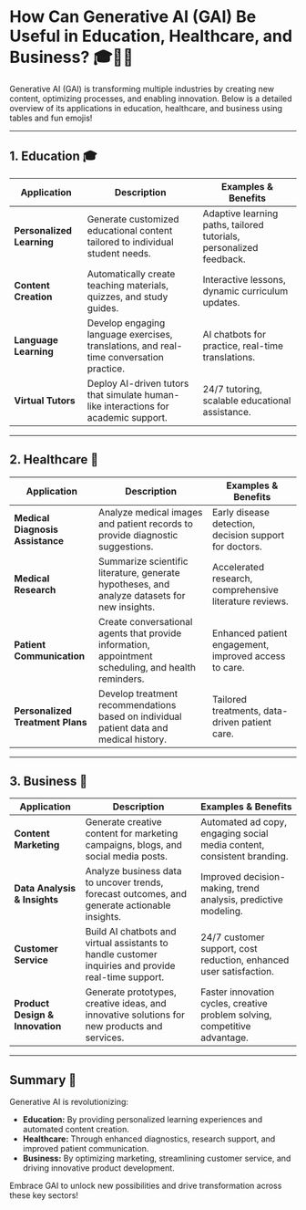 # How Can Generative AI (GAI) Be Useful in Education, Healthcare, and Business? 🎓🏥💼

Generative AI (GAI) is transforming multiple industries by creating new content, optimizing processes, and enabling innovation. Below is a detailed overview of its applications in education, healthcare, and business using tables and fun emojis!

---

## 1. Education 🎓

| **Application**           | **Description**                                                                                                   | **Examples & Benefits**                                         |
|---------------------------|-------------------------------------------------------------------------------------------------------------------|-----------------------------------------------------------------|
| **Personalized Learning** | Generate customized educational content tailored to individual student needs.                                   | Adaptive learning paths, tailored tutorials, personalized feedback. |
| **Content Creation**      | Automatically create teaching materials, quizzes, and study guides.                                               | Interactive lessons, dynamic curriculum updates.                |
| **Language Learning**     | Develop engaging language exercises, translations, and real-time conversation practice.                           | AI chatbots for practice, real-time translations.               |
| **Virtual Tutors**        | Deploy AI-driven tutors that simulate human-like interactions for academic support.                                | 24/7 tutoring, scalable educational assistance.                 |

---

## 2. Healthcare 🏥

| **Application**                  | **Description**                                                                                                   | **Examples & Benefits**                                         |
|----------------------------------|-------------------------------------------------------------------------------------------------------------------|-----------------------------------------------------------------|
| **Medical Diagnosis Assistance** | Analyze medical images and patient records to provide diagnostic suggestions.                                   | Early disease detection, decision support for doctors.           |
| **Medical Research**             | Summarize scientific literature, generate hypotheses, and analyze datasets for new insights.                      | Accelerated research, comprehensive literature reviews.          |
| **Patient Communication**        | Create conversational agents that provide information, appointment scheduling, and health reminders.              | Enhanced patient engagement, improved access to care.            |
| **Personalized Treatment Plans** | Develop treatment recommendations based on individual patient data and medical history.                           | Tailored treatments, data-driven patient care.                   |

---

## 3. Business 💼

| **Application**           | **Description**                                                                                                   | **Examples & Benefits**                                         |
|---------------------------|-------------------------------------------------------------------------------------------------------------------|-----------------------------------------------------------------|
| **Content Marketing**     | Generate creative content for marketing campaigns, blogs, and social media posts.                                  | Automated ad copy, engaging social media content, consistent branding. |
| **Data Analysis & Insights** | Analyze business data to uncover trends, forecast outcomes, and generate actionable insights.                      | Improved decision-making, trend analysis, predictive modeling.   |
| **Customer Service**      | Build AI chatbots and virtual assistants to handle customer inquiries and provide real-time support.                | 24/7 customer support, cost reduction, enhanced user satisfaction. |
| **Product Design & Innovation** | Generate prototypes, creative ideas, and innovative solutions for new products and services.                        | Faster innovation cycles, creative problem solving, competitive advantage. |

---

## Summary 📝

Generative AI is revolutionizing:
- **Education:** By providing personalized learning experiences and automated content creation.
- **Healthcare:** Through enhanced diagnostics, research support, and improved patient communication.
- **Business:** By optimizing marketing, streamlining customer service, and driving innovative product development.

Embrace GAI to unlock new possibilities and drive transformation across these key sectors!
